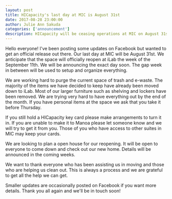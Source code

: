 ```yaml
--- 
layout: post
title: HICapacity's last day at MIC is August 31st
date: 2017-08-28 23:00:00
author: Julie Ann Sakuda
categories: ['announcement']
description: HICapacity will be ceasing operations at MIC on August 31st.
---
```

Hello everyone! I've been posting some updates on Facebook but wanted to get an official release out there. Our last day at MIC will be August 31st. We anticipate that the space will officially reopen at iLab the week of the September 11th. We will be announcing the exact day soon. The gap week in between will be used to setup and organize everything.

We are working hard to purge the current space of trash and e-waste. The majority of the items we have decided to keep have already been moved down to iLab. Most of our larger furniture such as shelving and lockers have been removed. We are trying very hard to have everything out by the end of the month. If you have personal items at the space we ask that you take it before Thursday.

If you still hold a HICapacity key card please make arrangements to turn it in. If you are unable to make it to Manoa please let someone know and we will try to get it from you. Those of you who have access to other suites in MIC may keep your cards.

We are looking to plan a open house for our reopening. It will be open to everyone to come down and check out our new home. Details will be announced in the coming weeks.

We want to thank everyone who has been assisting us in moving and those who are helping us clean out. This is always a process and we are grateful to get all the help we can get.

Smaller updates are occasionally posted on Facebook if you want more details. Thank you all again and we'll be in touch soon!